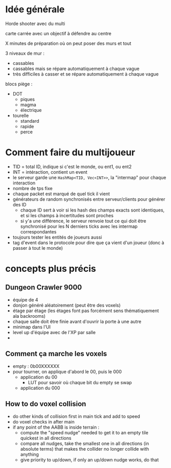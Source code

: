 # Idée générale

Horde shooter avec du multi

carte carrée avec un objectif à défendre au centre

X minutes de préparation où on peut poser des murs et tout

3 niveaux de mur :
 - cassables
 - cassables mais se répare automatiquement à chaque vague
 - très difficiles à casser et se répare automatiquement à chaque vague

blocs piège :
 - DOT
    - piques
    - magma
    - électrique
 - tourelle
    - standard
    - rapide
    - perce 



   
# Comment faire du multijoueur

- TID = total ID, indique si c'est le monde, ou ent1, ou ent2
- INT = intéraction, contient un event
- le serveur garde une `HashMap<TID, Vec<INT>>`, la "intermap" pour chaque interaction
- nombre de tps fixe
- chaque packet est marqué de quel tick il vient
- générateurs de random synchronisés entre serveur/clients pour générer des ID
   - chaque ID sert à voir si les hash des champs exacts sont identiques, et si les champs à incertitudes sont proches
   - si y'a une différence, le serveur renvoie tout ce qui doit être synchronisé pour les N derniers ticks avec les intermap correspondantes
- toujours tester les entités de joueurs aussi
- tag d'event dans le protocole pour dire que ça vient d'un joueur (donc à passer à tout le monde)

# concepts plus précis

## Dungeon Crawler 9000

- équipe de 4
- donjon généré aléatoirement (peut être des voxels)
- étage par étage (les étages font pas forcément sens thématiquement ala backrooms)
- chaque salle doit être finie avant d'ouvrir la porte à une autre
- minimap dans l'UI
- level up d'équipe avec de l'XP par salle
- 




## Comment ça marche les voxels

- empty : 0b00XXXXXX
- pour tourner, on applique d'abord le 00, puis le 000
   - application du 00
      - LUT pour savoir où chaque bit du empty se swap
   - application du 000

## How to do voxel collision
- do other kinds of collision first in main tick and add to speed
- do voxel checks in after main
- if any point of the AABB is inside terrain :
   - compute the "speed nudge" needed to get it to an empty tile quickest in all directions
   - compare all nudges, take the smallest one in all directions (in absolute terms) that makes the collider no longer collide with anything
   - give priority to up/down, if only an up/down nudge works, do that